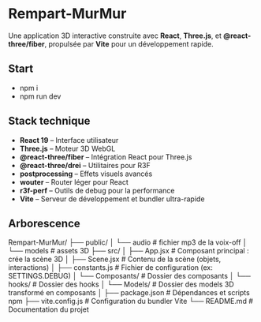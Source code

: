 # Rempart-MurMur

Une application 3D interactive construite avec **React**, **Three.js**, et **@react-three/fiber**, propulsée par **Vite** pour un développement rapide.


## Start
- npm i 
- npm run dev


## Stack technique

- **React 19** – Interface utilisateur
- **Three.js** – Moteur 3D WebGL
- **@react-three/fiber** – Intégration React pour Three.js
- **@react-three/drei** – Utilitaires pour R3F
- **postprocessing** – Effets visuels avancés
- **wouter** – Router léger pour React
- **r3f-perf** – Outils de debug pour la performance
- **Vite** – Serveur de développement et bundler ultra-rapide


## Arborescence

Rempart-MurMur/
├── public/
│   └── audio                      # fichier mp3 de la voix-off
│   └── models                     # assets 3D 
├── src/
│   ├── App.jsx                    # Composant principal : crée la scène 3D
│   ├── Scene.jsx                  # Contenu de la scène (objets, interactions)
│   ├── constants.js               # Fichier de configuration (ex: SETTINGS.DEBUG)
│   └── Composants/                # Dossier des composants
│   └── hooks/                     # Dossier des hooks
│   └── Models/                    # Dossier des models 3D transformé en composants
│
├── package.json                   # Dépendances et scripts npm
├── vite.config.js                 # Configuration du bundler Vite
└── README.md                      # Documentation du projet
